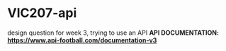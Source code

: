 # VIC207-api
design question for week 3, trying to use an API
**API DOCUMENTATION: https://www.api-football.com/documentation-v3**
